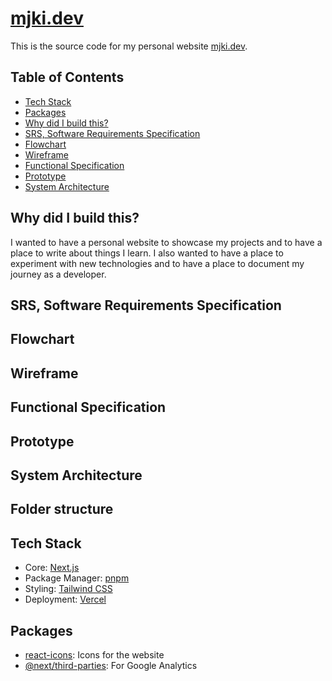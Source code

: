# [mjki.dev](https://mjki.dev)

This is the source code for my personal website [mjki.dev](https://mjki.dev).

## Table of Contents

- [Tech Stack](#tech-stack)
- [Packages](#packages)
- [Why did I build this?](#why-did-i-build-this)
- [SRS, Software Requirements Specification](#srs-software-requirements-specification)
- [Flowchart](#flowchart)
- [Wireframe](#wireframe)
- [Functional Specification](#functional-specification)
- [Prototype](#prototype)
- [System Architecture](#system-architecture)

## Why did I build this?

I wanted to have a personal website to showcase my projects and to have a place to write about things I learn. I also wanted to have a place to experiment with new technologies and to have a place to document my journey as a developer.

## SRS, Software Requirements Specification

## Flowchart

## Wireframe

## Functional Specification

## Prototype

## System Architecture

## Folder structure

## Tech Stack

- Core: [Next.js](https://nextjs.org/)
- Package Manager: [pnpm](https://pnpm.io/)
- Styling: [Tailwind CSS](https://tailwindcss.com/)
- Deployment: [Vercel](https://vercel.com/)

## Packages

- [react-icons](https://react-icons.github.io/react-icons/): Icons for the website
- [@next/third-parties](https://www.npmjs.com/package/@next/third-parties): For Google Analytics
